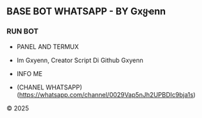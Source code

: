 ## BASE BOT WHATSAPP - BY Gxყҽnn

### RUN BOT
- PANEL AND TERMUX

- Im Gxyenn, Creator Script Di Github Gxyenn
- INFO ME
- (CHANEL WHATSAPP)(https://whatsapp.com/channel/0029Vap5nJh2UPBDIc9bja1s)

© 2025
